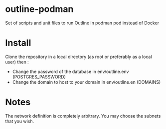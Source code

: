 # outline-podman
Set of scripts and unit files to run Outline in podman pod instead of Docker

# Install

Clone the repository in a local directory (as root or preferably as a local user) then :
- Change the password of the database in env/outline.env (POSTGRES_PASSWORD)
- Change the domain to host to your domain in env/outline.en (DOMAINS)

# Notes

The network definition is completely arbitrary. You may choose the subnets that you wish.